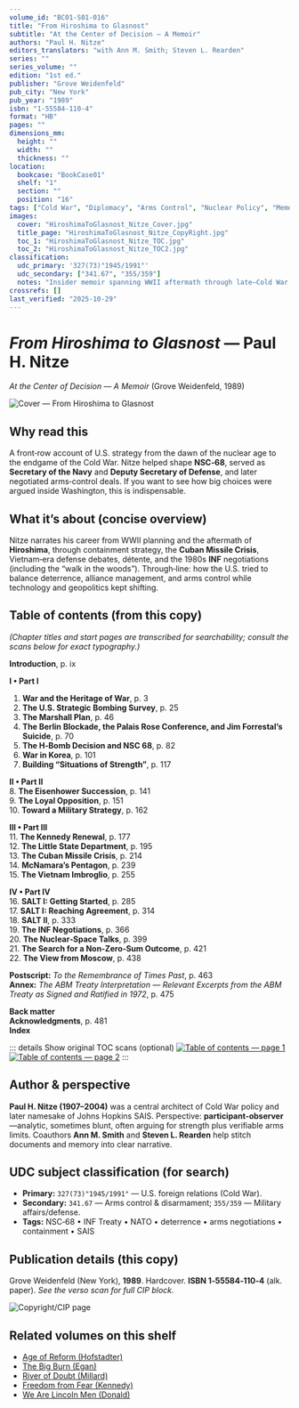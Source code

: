 ```yaml
---
volume_id: "BC01-S01-016"
title: "From Hiroshima to Glasnost"
subtitle: "At the Center of Decision — A Memoir"
authors: "Paul H. Nitze"
editors_translators: "with Ann M. Smith; Steven L. Rearden"
series: ""
series_volume: ""
edition: "1st ed."
publisher: "Grove Weidenfeld"
pub_city: "New York"
pub_year: "1989"
isbn: "1-55584-110-4"
format: "HB"
pages: ""
dimensions_mm:
  height: ""
  width: ""
  thickness: ""
location:
  bookcase: "BookCase01"
  shelf: "1"
  section: ""
  position: "16"
tags: ["Cold War", "Diplomacy", "Arms Control", "Nuclear Policy", "Memoir", "US Foreign Policy"]
images:
  cover: "HiroshimaToGlasnost_Nitze_Cover.jpg"
  title_page: "HiroshimaToGlasnost_Nitze_CopyRight.jpg"
  toc_1: "HiroshimaToGlasnost_Nitze_TOC.jpg"
  toc_2: "HiroshimaToGlasnost_Nitze_TOC2.jpg"
classification:
  udc_primary: '327(73)"1945/1991"'
  udc_secondary: ["341.67", "355/359"]
  notes: "Insider memoir spanning WWII aftermath through late–Cold War arms talks."
crossrefs: []
last_verified: "2025-10-29"
---
```


# *From Hiroshima to Glasnost* — Paul H. Nitze  
*At the Center of Decision — A Memoir* (Grove Weidenfeld, 1989)

![Cover — From Hiroshima to Glasnost](HiroshimaToGlasnost_Nitze_Cover.jpg)

## Why read this
A front‑row account of U.S. strategy from the dawn of the nuclear age to the endgame of the Cold War. Nitze helped shape **NSC‑68**, served as **Secretary of the Navy** and **Deputy Secretary of Defense**, and later negotiated arms‑control deals. If you want to see how big choices were argued inside Washington, this is indispensable.

## What it’s about (concise overview)
Nitze narrates his career from WWII planning and the aftermath of **Hiroshima**, through containment strategy, the **Cuban Missile Crisis**, Vietnam‑era defense debates, détente, and the 1980s **INF** negotiations (including the “walk in the woods”). Through‑line: how the U.S. tried to balance deterrence, alliance management, and arms control while technology and geopolitics kept shifting.

## Table of contents (from this copy)
*(Chapter titles and start pages are transcribed for searchability; consult the scans below for exact typography.)*

**Introduction**, p. ix

**I • Part I**  
1. **War and the Heritage of War**, p. 3  
2. **The U.S. Strategic Bombing Survey**, p. 25  
3. **The Marshall Plan**, p. 46  
4. **The Berlin Blockade, the Palais Rose Conference, and Jim Forrestal’s Suicide**, p. 70  
5. **The H‑Bomb Decision and NSC 68**, p. 82  
6. **War in Korea**, p. 101  
7. **Building “Situations of Strength”**, p. 117  

**II • Part II**  
8. **The Eisenhower Succession**, p. 141  
9. **The Loyal Opposition**, p. 151  
10. **Toward a Military Strategy**, p. 162  

**III • Part III**  
11. **The Kennedy Renewal**, p. 177  
12. **The Little State Department**, p. 195  
13. **The Cuban Missile Crisis**, p. 214  
14. **McNamara’s Pentagon**, p. 239  
15. **The Vietnam Imbroglio**, p. 255  

**IV • Part IV**  
16. **SALT I: Getting Started**, p. 285  
17. **SALT I: Reaching Agreement**, p. 314  
18. **SALT II**, p. 333  
19. **The INF Negotiations**, p. 366  
20. **The Nuclear‑Space Talks**, p. 399  
21. **The Search for a Non‑Zero‑Sum Outcome**, p. 421  
22. **The View from Moscow**, p. 438  

**Postscript:** *To the Remembrance of Times Past*, p. 463  
**Annex:** *The ABM Treaty Interpretation — Relevant Excerpts from the ABM Treaty as Signed and Ratified in 1972*, p. 475  

**Back matter**  
**Acknowledgments**, p. 481  
**Index**

::: details Show original TOC scans (optional)
[![Table of contents — page 1](HiroshimaToGlasnost_Nitze_TOC.jpg)](HiroshimaToGlasnost_Nitze_TOC.jpg)  
[![Table of contents — page 2](HiroshimaToGlasnost_Nitze_TOC2.jpg)](HiroshimaToGlasnost_Nitze_TOC2.jpg)
:::

## Author & perspective
**Paul H. Nitze (1907–2004)** was a central architect of Cold War policy and later namesake of Johns Hopkins SAIS. Perspective: **participant‑observer**—analytic, sometimes blunt, often arguing for strength plus verifiable arms limits. Coauthors **Ann M. Smith** and **Steven L. Rearden** help stitch documents and memory into clear narrative.

## UDC subject classification (for search)
- **Primary:** `327(73)"1945/1991"` — U.S. foreign relations (Cold War).  
- **Secondary:** `341.67` — Arms control & disarmament; `355/359` — Military affairs/defense.  
- **Tags:** NSC‑68 • INF Treaty • NATO • deterrence • arms negotiations • containment • SAIS

## Publication details (this copy)
Grove Weidenfeld (New York), **1989**. Hardcover. **ISBN 1‑55584‑110‑4** (alk. paper). *See the verso scan for full CIP block.*

![Copyright/CIP page](HiroshimaToGlasnost_Nitze_CopyRight.jpg)

## Related volumes on this shelf
- [Age of Reform (Hofstadter)](AgeOfReform_Hofstadter.md)  
- [The Big Burn (Egan)](BigBurn_Egan.md)  
- [River of Doubt (Millard)](RiverOfDoubt_Millard.md)  
- [Freedom from Fear (Kennedy)](FreedomFromFear_Kennedy.md)  
- [We Are Lincoln Men (Donald)](WeAreLincolnMen.md)
